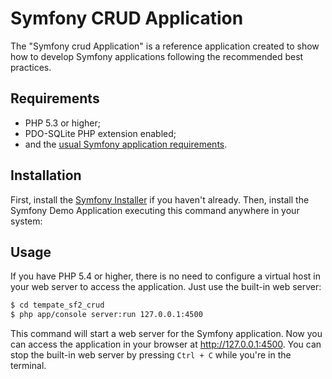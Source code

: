 Symfony CRUD Application
========================

The "Symfony crud Application" is a reference application created to show how
to develop Symfony applications following the recommended best practices.

Requirements
------------

  * PHP 5.3 or higher;
  * PDO-SQLite PHP extension enabled;
  * and the [usual Symfony application requirements](http://symfony.com/doc/current/reference/requirements.html).

Installation
------------

First, install the [Symfony Installer](https://github.com/symfony/symfony-installer)
if you haven't already. Then, install the Symfony Demo Application executing
this command anywhere in your system:



Usage
-----

If you have PHP 5.4 or higher, there is no need to configure a virtual host
in your web server to access the application. Just use the built-in web server:

```bash
$ cd tempate_sf2_crud
$ php app/console server:run 127.0.0.1:4500
```

This command will start a web server for the Symfony application. Now you can
access the application in your browser at <http://127.0.0.1:4500>. You can
stop the built-in web server by pressing `Ctrl + C` while you're in the
terminal.

